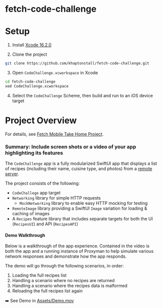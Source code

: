 # fetch-code-challenge

# Setup
1. Install [Xcode 16.2.0](https://xcodereleases.com)

2. Clone the project
```sh
git clone https://github.com/khaptonstall/fetch-code-challenge.git
```

3. Open `CodeChallenge.xcworkspace` in Xcode
```sh
cd fetch-code-challenge
xed CodeChallenge.xcworkspace
```

4. Select the `CodeChallenge` Scheme, then build and run to an iOS device target

# Project Overview

For details, see [Fetch Mobile Take Home Project](https://d3jbb8n5wk0qxi.cloudfront.net/take-home-project.html).

### Summary: Include screen shots or a video of your app highlighting its features

The `CodeChallenge` app is a fully modularized SwiftUI app that displays a list of recipes (including their name, cuisine type, and photos) from a [remote server](https://d3jbb8n5wk0qxi.cloudfront.net/recipes.json).

The project consists of the following:
- `CodeChallege` app target
- `Networking` library for simple HTTP requests
  - `MockNetworking`  library to enable easy HTTP mocking for testing
- `RemoteImage` library providing a SwiftUI `Image` variation for loading & caching of images
- A `Recipes` feature library that includes separate targets for both the UI (`RecipesUI`) and API (`RecipesAPI`)

#### Demo Walkthrough

Below is a walkthrough of the app experience. Contained in the video is both the app and a running instance of Proxyman to help simulate various network responses and demonstrate how the app responds.

The demo will go through the following scenarios, in order:
1. Loading the full recipes list
2. Handling a scenario where no recipes are returned
3. Handling a scenario where the recipes data is malformed
4. Reloading the full recipes list again

➡️ See Demo in [Assets/Demo.mov](Assets/Demo.mov)